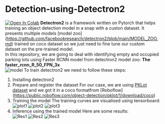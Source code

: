 # Detection-using-Detectron2
[![Open In Colab](https://colab.research.google.com/assets/colab-badge.svg)](https://colab.research.google.com/drive/1ZNCchcQD1RhbVlKvwKijkYPZiEl9D9W8?usp=sharing)
**Detectron2** is a framework written on Pytorch that helps training an object detection model in a snap with a custon dataset. It presents multiple models [model zoo] (https://github.com/facebookresearch/detectron2/blob/main/MODEL_ZOO.md) trained on coco dataset so we just need to fine tune our custom dataset on the pre-trained model. <br />
In this repository, we are going to deal with identifying empty and occupied parking lots using Faster RCNN model from detectron2 model zoo: **The faster_rcnn_R_50_FPN_3x** <br />
![model](https://github.com/WidedCHERIF/Detection-using-Detectron2/blob/test/image.png)
To train detectron2 we need to follow these steps: <br />
1. Installing detectron2 
2. Prepare and register the dataset
  For our case, we are using [PKLot dataset](https://public.roboflow.com/object-detection/pklot) and we got it in a coco formatfrom [Roboflow] (https://public.roboflow.com/object-detection/pklot/1/download/coco) <br />
3. Training the model
  The training curves are visualised using tensorboard: <br />
  ![plot1](https://github.com/WidedCHERIF/Detection-using-Detectron2/blob/test/1.png)
  ![plot2](https://github.com/WidedCHERIF/Detection-using-Detectron2/blob/test/2.png)
  ![plot3](https://github.com/WidedCHERIF/Detection-using-Detectron2/blob/test/3.png)
4. Inference using the trained model
  Here are some results: <br />
  ![Res1](https://github.com/WidedCHERIF/Detection-using-Detectron2/blob/test/t%C3%A9l%C3%A9chargement%20(3).png)
  ![Res2](https://github.com/WidedCHERIF/Detection-using-Detectron2/blob/test/t%C3%A9l%C3%A9chargement%20(4).png)
  ![Res3](https://github.com/WidedCHERIF/Detection-using-Detectron2/blob/test/t%C3%A9l%C3%A9chargement%20(5).png)
  
 



